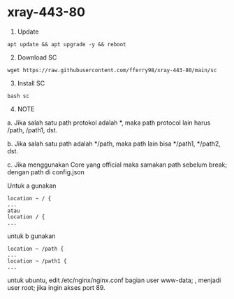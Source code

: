 # xray-443-80

1. Update

```
apt update && apt upgrade -y && reboot
```

2. Download SC

```
wget https://raw.githubusercontent.com/fferry98/xray-443-80/main/sc
```

3. Install SC

```
bash sc
```

4. NOTE

a. Jika salah satu path protokol adalah *, maka path protocol lain harus /path, /path1, dst.

b. Jika salah satu path adalah */path, maka path lain bisa */path1, */path2, dst.

c. Jika menggunakan Core yang official maka samakan path sebelum break; dengan path di config.json

Untuk a gunakan

```
location ~ / {
...
atau
location / {
...
```

untuk b gunakan

```
location ~ /path {
...
location ~ /path1 {
...
```

untuk ubuntu, edit /etc/nginx/nginx.conf bagian user www-data; , menjadi user root; jika ingin akses port 89.
